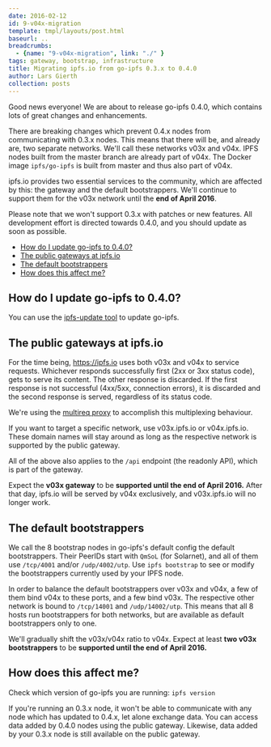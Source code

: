 ```yaml
---
date: 2016-02-12
id: 9-v04x-migration
template: tmpl/layouts/post.html
baseurl: ..
breadcrumbs:
  - {name: "9-v04x-migration", link: "./" }
tags: gateway, bootstrap, infrastructure
title: Migrating ipfs.io from go-ipfs 0.3.x to 0.4.0
author: Lars Gierth
collection: posts
---
```


Good news everyone! We are about to release go-ipfs 0.4.0,
which contains lots of great changes and enhancements.

There are breaking changes
which prevent 0.4.x nodes from communicating with 0.3.x nodes.
This means that there will be, and already are, two separate networks.
We'll call these networks v03x and v04x.
IPFS nodes built from the master branch are already part of v04x.
The Docker image `ipfs/go-ipfs` is built from master and thus also part of v04x.

ipfs.io provides two essential services to the community,
which are affected by this: the gateway and the default bootstrappers.
We'll continue to support them for the v03x network until the **end of April 2016**.

Please note that we won't support 0.3.x with patches or new features.
All development effort is directed towards 0.4.0, and you should update as soon as possible.

- [How do I update go-ipfs to 0.4.0?](#how-do-i-update-go-ipfs-to-0-4-0-)
- [The public gateways at ipfs.io](#the-public-gateways-at-ipfs-io)
- [The default bootstrappers](#the-default-bootstrappers)
- [How does this affect me?](#how-does-this-affect-me-)


## How do I update go-ipfs to 0.4.0?

You can use the [ipfs-update tool][ipfs-update] to update go-ipfs.

[ipfs-update]: http://dist.ipfs.io/#ipfs-update


## The public gateways at ipfs.io

For the time being, https://ipfs.io uses both v03x and v04x to service requests.
Whichever responds successfully first (2xx or 3xx status code),
gets to serve its content. The other response is discarded.
If the first response is not successful (4xx/5xx, connection errors),
it is discarded and the second response is served, regardless of its status code.

We're using the [multireq proxy][multireq] to accomplish this multiplexing behaviour.

If you want to target a specific network, use v03x.ipfs.io or v04x.ipfs.io.
These domain names will stay around as long as the respective network is
supported by the public gateway.

All of the above also applies to the `/api` endpoint (the readonly API),
which is part of the gateway.

Expect the **v03x gateway** to be **supported until the end of April 2016.**
After that day, ipfs.io will be served by v04x exclusively,
and v03x.ipfs.io will no longer work.

[multireq]: https://github.com/whyrusleeping/multireq


## The default bootstrappers

We call the 8 bootstrap nodes in go-ipfs's default config the default bootstrappers.
Their PeerIDs start with `QmSoL` (for Solarnet),
and all of them use `/tcp/4001` and/or `/udp/4002/utp`.
Use `ipfs bootstrap` to see or modify the bootstrappers currently used by your IPFS node.

In order to balance the default bootstrappers over v03x and v04x,
a few of them bind v04x to these ports, and a few bind v03x.
The respective other network is bound to `/tcp/14001` and `/udp/14002/utp`.
This means that all 8 hosts run bootstrappers for both networks,
but are available as default bootstrappers only to one.

We'll gradually shift the v03x/v04x ratio to v04x.
Expect at least **two v03x bootstrappers** to be **supported until the end of April 2016.**


## How does this affect me?

Check which version of go-ipfs you are running: `ipfs version`

If you're running an 0.3.x node, it won't be able to communicate
with any node which has updated to 0.4.x, let alone exchange data.
You can access data added by 0.4.0 nodes using the public gateway.
Likewise, data added by your 0.3.x node is still available on the public gateway.
